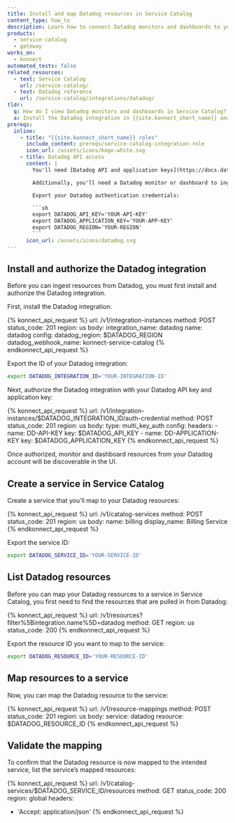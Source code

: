 ```yaml
---
title: Install and map Datadog resources in Service Catalog
content_type: how_to
description: Learn how to connect Datadog monitors and dashboards to your Service Catalog service in {{site.konnect_short_name}}.
products:
  - service-catalog
  - gateway
works_on:
  - konnect
automated_tests: false
related_resources:
  - text: Service Catalog
    url: /service-catalog/
  - text: Datadog reference
    url: /service-catalog/integrations/datadog/
tldr:
  q: How do I view Datadog monitors and dashboards in Service Catalog?
  a: Install the Datadog integration in {{site.konnect_short_name}} and authorize it using your API and app keys. Create a Service Catalog service and associate it with your Datadog resources to display metadata and enable event tracking.
prereqs:
  inline:
    - title: "{{site.konnect_short_name}} roles"
      include_content: prereqs/service-catalog-integration-role
      icon_url: /assets/icons/kogo-white.svg
    - title: Datadog API access
      content: |
        You'll need [Datadog API and application keys](https://docs.datadoghq.com/account_management/api-app-keys/) and must select your Datadog region to authenticate the integration. Your Datadog region must be in a format similar to `US_5`.

        Additionally, you'll need a Datadog monitor or dashboard to ingest in {{site.konnect_short_name}} as resources.

        Export your Datadog authentication credentials:

        ```sh
        export DATADOG_API_KEY='YOUR-API-KEY'
        export DATADOG_APPLICATION_KEY='YOUR-APP-KEY'
        export DATADOG_REGION='YOUR-REGION'
        ```
      icon_url: /assets/icons/datadog.svg
---
```


## Install and authorize the Datadog integration

Before you can ingest resources from Datadog, you must first install and authorize the Datadog integration.

First, install the Datadog integration:

<!--vale off-->
{% konnect_api_request %}
url: /v1/integration-instances
method: POST
status_code: 201
region: us
body:
  integration_name: datadog
  name: datadog
  config:
    datadog_region: $DATADOG_REGION
    datadog_webhook_name: konnect-service-catalog
{% endkonnect_api_request %}
<!--vale on-->

Export the ID of your Datadog integration:

```sh
export DATADOG_INTEGRATION_ID='YOUR-INTEGRATION-ID'
```

Next, authorize the Datadog integration with your Datadog API key and application key:

<!--vale off-->
{% konnect_api_request %}
url: /v1/integration-instances/$DATADOG_INTEGRATION_ID/auth-credential
method: POST
status_code: 201
region: us
body:
  type: multi_key_auth
  config:
    headers:
      - name: DD-API-KEY
        key: $DATADOG_API_KEY
      - name: DD-APPLICATION-KEY
        key: $DATADOG_APPLICATION_KEY
{% endkonnect_api_request %}
<!--vale on-->

Once authorized, monitor and dashboard resources from your Datadog account will be discoverable in the UI.

## Create a service in Service Catalog

Create a service that you'll map to your Datadog resources:

<!--vale off-->
{% konnect_api_request %}
url: /v1/catalog-services
method: POST
status_code: 201
region: us
body:
  name: billing
  display_name: Billing Service
{% endkonnect_api_request %}
<!--vale on-->

Export the service ID:

```sh
export DATADOG_SERVICE_ID='YOUR-SERVICE-ID'
```

## List Datadog resources

Before you can map your Datadog resources to a service in Service Catalog, you first need to find the resources that are pulled in from Datadog:

<!--vale off-->
{% konnect_api_request %}
url: /v1/resources?filter%5Bintegration.name%5D=datadog
method: GET
region: us
status_code: 200
{% endkonnect_api_request %}
<!--vale on-->

Export the resource ID you want to map to the service:

```sh
export DATADOG_RESOURCE_ID='YOUR-RESOURCE-ID'
```

## Map resources to a service

Now, you can map the Datadog resource to the service:

<!--vale off-->
{% konnect_api_request %}
url: /v1/resource-mappings
method: POST
status_code: 201
region: us
body:
  service: datadog
  resource: $DATADOG_RESOURCE_ID
{% endkonnect_api_request %}
<!--vale on-->


## Validate the mapping

To confirm that the Datadog resource is now mapped to the intended service, list the service’s mapped resources:

<!--vale off-->
{% konnect_api_request %}
url: /v1/catalog-services/$DATADOG_SERVICE_ID/resources
method: GET
status_code: 200
region: global
headers:
  - 'Accept: application/json'
{% endkonnect_api_request %}
<!--vale on-->

